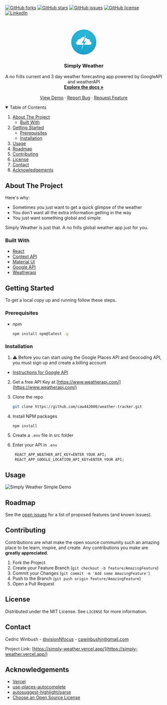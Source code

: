 <!--
*** Thanks for checking out the Best-README-Template. If you have a suggestion
*** that would make this better, please fork the repo and create a pull request
*** or simply open an issue with the tag "enhancement".
*** Thanks again! Now go create something AMAZING! :D
-->

<!-- PROJECT SHIELDS -->
<!--
*** I'm using markdown "reference style" links for readability.
*** Reference links are enclosed in brackets [ ] instead of parentheses ( ).
*** See the bottom of this document for the declaration of the reference variables
*** for contributors-url, forks-url, etc. This is an optional, concise syntax you may use.
*** https://www.markdownguide.org/basic-syntax/#reference-style-links
-->



[![GitHub forks][forks-shield]][forks-url]
[![GitHub stars][stars-shield]][stars-url]
[![GitHub issues][issues-shield]][issues-url]
[![GitHub license][license-shield]][license-url]
[![LinkedIn][linkedin-shield]][linkedin-url]



<!-- PROJECT LOGO -->
<br />
<p align="center">
  <a href="https://github.com/caw442000/weather-tracker">
    <img src="src/assets/images/weather.png" alt="Logo" width="80" height="80">
  </a>

  <h3 align="center">Simply Weather</h3>

  <p align="center">
    A no frills current and 3 day weather forecasting app powered by GoogleAPI and weatherAPI
    <br />
    <a href="https://github.com/caw442000/weather-tracker"><strong>Explore the docs »</strong></a>
    <br />
    <br />
    <a href="https://github.com/caw442000/weather-tracker">View Demo</a>
    ·
    <a href="https://github.com/caw442000/weather-tracker/issues">Report Bug</a>
    ·
    <a href="https://github.com/caw442000/weather-tracker/issues">Request Feature</a>
  </p>
</p>

<!-- TABLE OF CONTENTS -->
<details open="open">
  <summary>Table of Contents</summary>
  <ol>
    <li>
      <a href="#about-the-project">About The Project</a>
      <ul>
        <li><a href="#built-with">Built With</a></li>
      </ul>
    </li>
    <li>
      <a href="#getting-started">Getting Started</a>
      <ul>
        <li><a href="#prerequisites">Prerequisites</a></li>
        <li><a href="#installation">Installation</a></li>
      </ul>
    </li>
    <li><a href="#usage">Usage</a></li>
    <li><a href="#roadmap">Roadmap</a></li>
    <li><a href="#contributing">Contributing</a></li>
    <li><a href="#license">License</a></li>
    <li><a href="#contact">Contact</a></li>
    <li><a href="#acknowledgements">Acknowledgements</a></li>
  </ol>
</details>

<!-- ABOUT THE PROJECT -->

## About The Project


Here's why:

- Sometimes you just want to get a quick glimpse of the weather
- You don't want all the extra information getting in the way
- You just want something global and simple

Simply Weather is just that.  A no frills global weather app just for you.

### Built With

- [React](https://reactjs.org/)
- [Context API](https://reactjs.org/docs/context.html)
- [Material UI](https://material-ui.com/)
- [Google API](https://cloud.google.com/)
- [Weatherapi](https://www.weatherapi.com/)



<!-- GETTING STARTED -->

## Getting Started

To get a local copy up and running follow these steps.

### Prerequisites

- npm
  ```sh
  npm install npm@latest -g
  ```

### Installation

1. ⚠️ Before you can start using the Google Places API and Geocoding API, you must sign up and create a billing account

- [Instructions for Google API](https://developers.google.com/places/web-service/get-api-key)

2. Get a free API Key at [https://www.weatherapi.com/](https://www.weatherapi.com/)

3. Clone the repo
   ```sh
   git clone https://github.com/caw442000/weather-tracker.git
   ```
4. Install NPM packages
   ```sh
   npm install
   ```
5. Create a `.env` file in src folder


6. Enter your API in `.env`
   ```JS
    REACT_APP_WEATHER_API_KEY=ENTER YOUR API;
    REACT_APP_GOOGLE_LOCATION_API_KEY=ENTER YOUR API;
   ```

<!-- USAGE EXAMPLES -->

## Usage

![Simply Weather Simple Demo](https://github.com/caw442000/weather-tracker/blob/contextapi/demo/simplyweather.gif?raw=true)

<!-- ROADMAP -->

## Roadmap

See the [open issues](https://github.com/caw442000/weather-tracker/issues) for a list of proposed features (and known issues).

<!-- CONTRIBUTING -->

## Contributing

Contributions are what make the open source community such an amazing place to be learn, inspire, and create. Any contributions you make are **greatly appreciated**.

1. Fork the Project
2. Create your Feature Branch (`git checkout -b feature/AmazingFeature`)
3. Commit your Changes (`git commit -m 'Add some AmazingFeature'`)
4. Push to the Branch (`git push origin feature/AmazingFeature`)
5. Open a Pull Request

<!-- LICENSE -->

## License

Distributed under the MIT License. See `LICENSE` for more information.

<!-- CONTACT -->

## Contact

Cedric Winbush - [@visionNfocus](https://twitter.com/visionNfocus) - cawinbushjr@gmail.com

Project Link: [https://simply-weather.vercel.app/](https://simply-weather.vercel.app/)

<!-- ACKNOWLEDGEMENTS -->

## Acknowledgements


- [Vercel](https://vercel.com/)
- [use-places-autocomplete](https://github.com/wellyshen/use-places-autocomplete)
- [autosuggest-highlight/parse](https://github.com/moroshko/autosuggest-highlight)
- [Choose an Open Source License](https://choosealicense.com)


<!-- MARKDOWN LINKS & IMAGES -->
<!-- https://www.markdownguide.org/basic-syntax/#reference-style-links -->

[contributors-shield]: https://img.shields.io/github/contributors/othneildrew/Best-README-Template.svg?style=for-the-badge
[contributors-url]: https://github.com/othneildrew/Best-README-Template/graphs/contributors
[forks-shield]: https://img.shields.io/github/forks/caw442000/weather-tracker?style=for-the-badge
[forks-url]: https://github.com/caw442000/weather-tracker/network
[stars-shield]: https://img.shields.io/github/stars/caw442000/weather-tracker?style=for-the-badge
[stars-url]: https://github.com/caw442000/weather-tracker/stargazers
[issues-shield]: https://img.shields.io/github/issues/caw442000/weather-tracker?style=for-the-badge
[issues-url]: https://github.com/caw442000/weather-tracker/issues
[license-shield]: https://img.shields.io/github/license/caw442000/weather-tracker?style=for-the-badge
[license-url]: https://github.com/caw442000/weather-tracker/blob/main/LICENSE
[linkedin-shield]: https://img.shields.io/badge/-LinkedIn-black.svg?style=for-the-badge&logo=linkedin&colorB=555
[linkedin-url]: https://www.linkedin.com/in/cedricwinbush/
[product-screenshot]: images/screenshot.png


